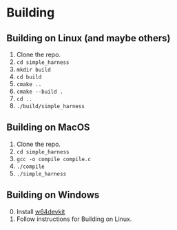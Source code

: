# Building

## Building on Linux (and maybe others)

1. Clone the repo.
2. `cd simple_harness`
3. `mkdir build`
4. `cd build`
5. `cmake ..`
6. `cmake --build .`
7. `cd ..`
8. `./build/simple_harness`

## Building on MacOS
1. Clone the repo.
2. `cd simple_harness`
3. `gcc -o compile compile.c`
4. `./compile`
5. `./simple_harness`

## Building on Windows
0. Install [w64devkit](https://github.com/skeeto/w64devkit)
1. Follow instructions for Building on Linux.

